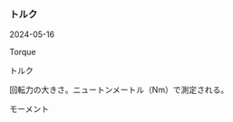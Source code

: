 <article id="トルク">

### トルク

<p class="st_update_header">2024-05-16</p>
<p class="st_name_header_en">Torque</p>
<p class="st_name_header_jp">トルク</p>
<div class="article_explanation">回転力の大きさ。ニュートンメートル（Nm）で測定される。</div>
<p class="st_name_header_synonyms">モーメント</p>
</article>
